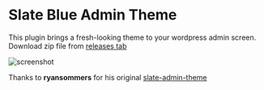 # Slate Blue Admin Theme

This plugin brings a fresh-looking theme to your wordpress admin screen.  
Download zip file from [releases tab](https://github.com/ngxson/slate-blue-admin-theme/releases)

![screenshot](https://cdn-gcs.ngxson.com/nuiblog/2020/06/wp-slate.r4hoop.jpg)

Thanks to **ryansommers** for his original [slate-admin-theme](https://github.com/wp-plugins/slate-admin-theme)
